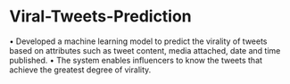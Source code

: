 # Viral-Tweets-Prediction

• Developed a machine learning model to predict the virality of tweets based on attributes such
as tweet content, media attached, date and time published.
• The system enables influencers to know the tweets that achieve the greatest degree of
virality.
